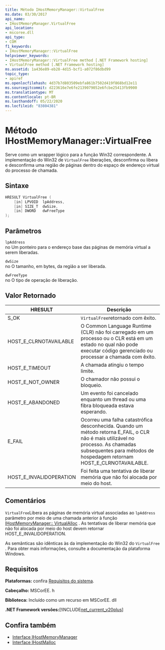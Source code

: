 ```yaml
---
title: Método IHostMemoryManager::VirtualFree
ms.date: 03/30/2017
api_name:
- IHostMemoryManager.VirtualFree
api_location:
- mscoree.dll
api_type:
- COM
f1_keywords:
- IHostMemoryManager::VirtualFree
helpviewer_keywords:
- IHostMemoryManager::VirtualFree method [.NET Framework hosting]
- VirtualFree method [.NET Framework hosting]
ms.assetid: 1a436e89-eb28-4d15-bcf1-a072f86dbd99
topic_type:
- apiref
ms.openlocfilehash: 4d37b7d803509ebfa861b7502d419f868bd12e11
ms.sourcegitcommit: d223616e7e6fe2139079052e6fcbe25413fb9900
ms.translationtype: MT
ms.contentlocale: pt-BR
ms.lasthandoff: 05/22/2020
ms.locfileid: "83804381"
---
```

# <a name="ihostmemorymanagervirtualfree-method"></a>Método IHostMemoryManager::VirtualFree
Serve como um wrapper lógico para a função Win32 correspondente. A implementação do Win32 de `VirtualFree` liberações, desconfirma ou libera e desconfirma uma região de páginas dentro do espaço de endereço virtual do processo de chamada.  
  
## <a name="syntax"></a>Sintaxe  
  
```cpp  
HRESULT VirtualFree (  
    [in] LPVOID  lpAddress,  
    [in] SIZE_T  dwSize,  
    [in] DWORD   dwFreeType  
);  
```  
  
## <a name="parameters"></a>Parâmetros  
 `lpAddress`  
 no Um ponteiro para o endereço base das páginas de memória virtual a serem liberadas.  
  
 `dwSize`  
 no O tamanho, em bytes, da região a ser liberada.  
  
 `dwFreeType`  
 no O tipo de operação de liberação.  
  
## <a name="return-value"></a>Valor Retornado  
  
|HRESULT|Descrição|  
|-------------|-----------------|  
|S_OK|`VirtualFree`retornado com êxito.|  
|HOST_E_CLRNOTAVAILABLE|O Common Language Runtime (CLR) não foi carregado em um processo ou o CLR está em um estado no qual não pode executar código gerenciado ou processar a chamada com êxito.|  
|HOST_E_TIMEOUT|A chamada atingiu o tempo limite.|  
|HOST_E_NOT_OWNER|O chamador não possui o bloqueio.|  
|HOST_E_ABANDONED|Um evento foi cancelado enquanto um thread ou uma fibra bloqueada estava esperando.|  
|E_FAIL|Ocorreu uma falha catastrófica desconhecida. Quando um método retorna E_FAIL, o CLR não é mais utilizável no processo. As chamadas subsequentes para métodos de hospedagem retornam HOST_E_CLRNOTAVAILABLE.|  
|HOST_E_INVALIDOPERATION|Foi feita uma tentativa de liberar memória que não foi alocada por meio do host.|  
  
## <a name="remarks"></a>Comentários  
 `VirtualFree`Libera as páginas de memória virtual associadas ao `lpAddress` parâmetro por meio de uma chamada anterior à função [IHostMemoryManager:: VirtualAlloc](ihostmemorymanager-virtualalloc-method.md) . As tentativas de liberar memória que não foi alocada por meio do host devem retornar HOST_E_INVALIDOPERATION.  
  
 As semânticas são idênticas às da implementação do Win32 do `VirtualFree` . Para obter mais informações, consulte a documentação da plataforma Windows.  
  
## <a name="requirements"></a>Requisitos  
 **Plataformas:** confira [Requisitos do sistema](../../get-started/system-requirements.md).  
  
 **Cabeçalho:** MSCorEE. h  
  
 **Biblioteca:** Incluído como um recurso em MSCorEE. dll  
  
 **.NET Framework versões:**[!INCLUDE[net_current_v20plus](../../../../includes/net-current-v20plus-md.md)]  
  
## <a name="see-also"></a>Confira também

- [Interface IHostMemoryManager](ihostmemorymanager-interface.md)
- [Interface IHostMalloc](ihostmalloc-interface.md)
